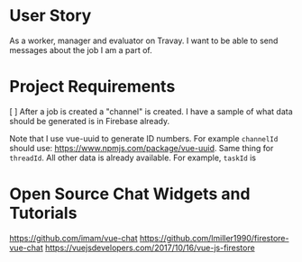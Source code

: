 # User Story
As a worker, manager and evaluator on Travay. I want to be able to send messages about the job I am a part of.

# Project Requirements
[ ]  After a job is created a "channel" is created. I have a sample of what data should be generated is in Firebase already.

Note that I use vue-uuid to generate ID numbers. For example
`channelId` should use: https://www.npmjs.com/package/vue-uuid. Same thing for `threadId`. All other data is already available. For example, `taskId` is 





# Open Source Chat Widgets and Tutorials
https://github.com/imam/vue-chat
https://github.com/lmiller1990/firestore-vue-chat
https://vuejsdevelopers.com/2017/10/16/vue-js-firestore
